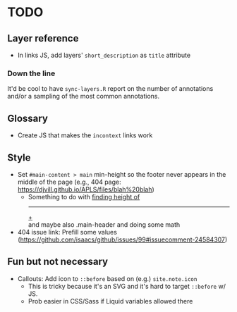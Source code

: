 # TODO

## Layer reference

- In links JS, add layers' `short_description` as `title` attribute


### Down the line

It'd be cool to have `sync-layers.R` report on the number of annotations and/or a sampling of the most common annotations.


## Glossary

- Create JS that makes the `incontext` links work


## Style

- Set `#main-content > main` min-height so the footer never appears in the middle of the page (e.g., 404 page: https://djvill.github.io/APLS/files/blah%20blah)
	- Something to do with [finding height of <hr> + <footer>](https://stackoverflow.com/a/23749355) and maybe also .main-header and doing some math
- 404 issue link: Prefill some values (https://github.com/isaacs/github/issues/99#issuecomment-24584307)

## Fun but not necessary

- Callouts: Add icon to `::before` based on (e.g.) `site.note.icon`
	- This is tricky because it's an SVG and it's hard to target `::before` w/ JS. 
	- Prob easier in CSS/Sass if Liquid variables allowed there
